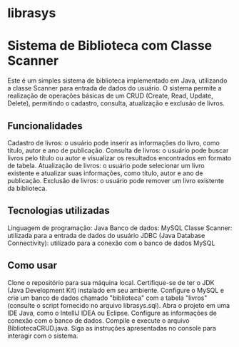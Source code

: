# librasys
# Sistema de Biblioteca com Classe Scanner
Este é um simples sistema de biblioteca implementado em Java, utilizando a classe Scanner para entrada de dados do usuário. O sistema permite a realização de operações básicas de um CRUD (Create, Read, Update, Delete), permitindo o cadastro, consulta, atualização e exclusão de livros.

## Funcionalidades
 Cadastro de livros: o usuário pode inserir as informações do livro, como título, autor e ano de publicação.
 Consulta de livros: o usuário pode buscar livros pelo título ou autor e visualizar os resultados encontrados em formato de tabela.
 Atualização de livros: o usuário pode selecionar um livro existente e atualizar suas informações, como título, autor e ano de publicação.
 Exclusão de livros: o usuário pode remover um livro existente da biblioteca.

## Tecnologias utilizadas
 Linguagem de programação: Java
 Banco de dados: MySQL
 Classe Scanner: utilizada para a entrada de dados do usuário
 JDBC (Java Database Connectivity): utilizado para a conexão com o banco de dados MySQL

## Como usar
Clone o repositório para sua máquina local.
Certifique-se de ter o JDK (Java Development Kit) instalado em seu ambiente.
Configure o MySQL e crie um banco de dados chamado "biblioteca" com a tabela "livros" (consulte o script fornecido no arquivo librasys.sql).
Abra o projeto em uma IDE Java, como o IntelliJ IDEA ou Eclipse.
Configure as informações de conexão com o banco de dados.
Compile e execute o arquivo BibliotecaCRUD.java.
Siga as instruções apresentadas no console para interagir com o sistema.
